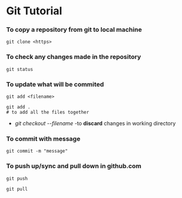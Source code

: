 # Git Tutorial
<Dipanjan-Barman>

### To copy a repository from git to local machine

```
git clone <https>
```

### To check any changes made in the repository

```
git status
```

### To update what will be commited

```
git add <filename>
```
```
git add .
# to add all the files together
```

* *git checkout --filename*    -to **discard** changes in working directory

### To commit with message
```
git commit -m "message"
```

### To push up/sync and pull down in github.com
```
git push
```
```
git pull
```
